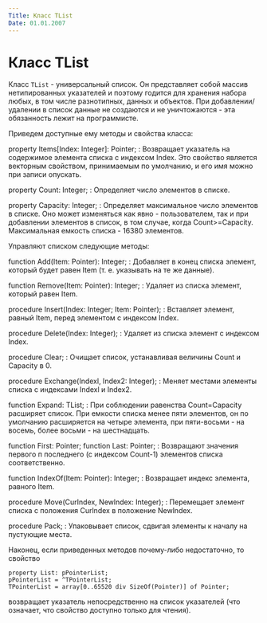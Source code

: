 ```yaml
---
Title: Класс TList
Date: 01.01.2007
---
```



Класс TList
=====

Класс `TList` - универсальный список. Он представляет собой массив
нетипированных указателей и поэтому годится для хранения набора любых, в
том числе разнотипных, данных и объектов. При добавлении/удалении в
список данные не создаются и не уничтожаются - эта обязанность лежит
на программисте.

Приведем доступные ему методы и свойства класса:

property Items[Index: Integer]: Pointer;
: Возвращает указатель на
содержимое элемента списка с индексом Index. Это свойство является
векторным свойством, принимаемым по умолчанию, и его имя можно при
записи опускать.

property Count: Integer;
: Определяет число элементов в списке.

property Capacity: Integer;
: Определяет максимальное число элементов
в списке. Оно может изменяться как явно - пользователем, так и при
добавлении элементов в список, в том случае, когда Count\>=Capacity.
Максимальная емкость списка - 16380 элементов.

Управляют списком следующие методы:

function Add(Item: Pointer): Integer;
: Добавляет в конец списка
элемент, который будет равен Item (т. е. указывать на те же данные).

function Remove(Item: Pointer): Integer;
: Удаляет из списка элемент, который равен Item.

procedure Insert(Index: Integer; Item: Pointer);
: Вставляет элемент, равный Item, перед элементом с индексом Index.

procedure Delete(Index: Integer);
: Удаляет из списка элемент с индексом Index.

procedure Clear;
: Очищает список, устанавливая величины Count и Capacity в 0.

procedure Exchange(Indexl, Index2: Integer);
: Меняет местами элементы списка с индексами Indexl и Index2.

function Expand: TList;
: При соблюдении равенства Count=Capacity
расширяет список. При емкости списка менее пяти элементов, он по
умолчанию расширяется на четыре элемента, при пяти-восьми - на восемь,
более восьми - на шестнадцать.

function First: Pointer; function Last: Pointer;
: Возвращают значения
первого п последнего (с индексом Count-1) элементов списка
соответственно.

function IndexOf(Item: Pointer): Integer;
: Возвращает индекс элемента, равного Item.

procedure Move(CurIndex, Newlndex: Integer);
: Перемещает элемент списка с положения Curlndex в положение Newlndex.

procedure Pack;
: Упаковывает список, сдвигая элементы к началу на пустующие места.

Наконец, если приведенных методов почему-либо недостаточно, то свойство

    property List: pPointerList;
    pPointerList = ^TPointerList;
    TPointerList = array[0..65520 div SizeOf(Pointer)] of Pointer;

возвращает указатель непосредственно на список указателей
(что означает, что свойство доступно только для чтения).
